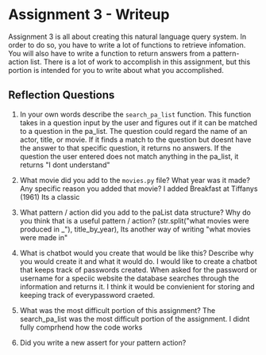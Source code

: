 # Assignment 3 - Writeup

Assignment 3 is all about creating this natural language query system.  In order to do so, you have to write a lot of functions to retrieve infomation.  You will also have to write a function to return answers from a pattern-action list.  There is a lot of work to accomplish in this assignment, but this portion is intended for you to write about what you accomplished.

## Reflection Questions
1. In your own words describe the `search_pa_list` function.
This function takes in a question input by the user and figures out if it can be matched to a question in the pa_list. The question could regard the name of an actor, title, or movie. If it finds a match to the question but doesnt have the answer to that specific question, it returns no answers. If the question the user entered does not match anything in the pa_list, it returns "I dont understand"

2. What movie did you add to the `movies.py` file?  What year was it made? Any specific reason you added that movie?
I added Breakfast at Tiffanys (1961) Its a classic

3. What pattern / action did you add to the paList data structure?  Why do you think that is a useful pattern / action?
(str.split("what movies were produced in _"), title_by_year),
Its another way of writing "what movies were made in"

4. What is chatbot would you create that would be like this?  Describe why you would create it and what it would do.
I would like to create a chatbot that keeps track of passwords created. When asked for the password or username for a speciic website the database searches through the information and returns it. I think it would be convienient for storing and keeping track of everypassword craeted.

5. What was the most difficult portion of this assignment?
The search_pa_list was the most difficult portion of the assignment. I didnt fully comprhend how the code works

6. Did you write a new assert for your pattern action?



